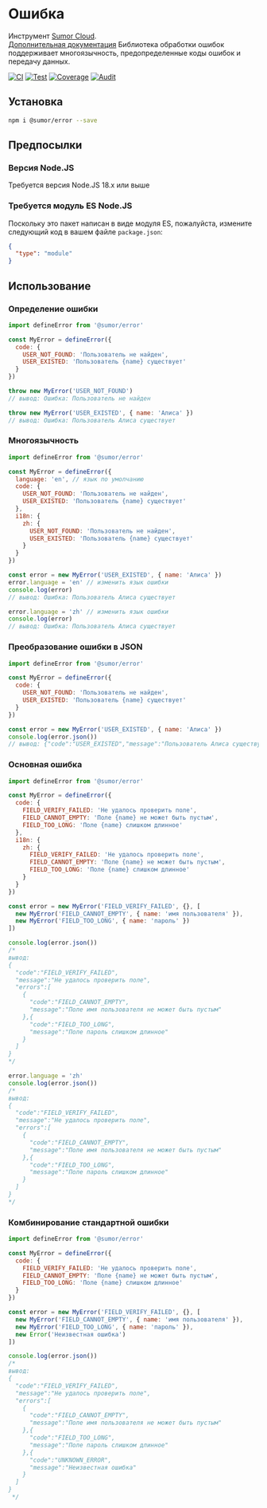 # Ошибка

Инструмент [Sumor Cloud](https://sumor.cloud).  
[Дополнительная документация](https://sumor.cloud/error)
Библиотека обработки ошибок поддерживает многоязычность, предопределенные коды ошибок и передачу данных.

[![CI](https://github.com/sumor-cloud/error/actions/workflows/ci.yml/badge.svg)](https://github.com/sumor-cloud/error/actions/workflows/ci.yml)
[![Test](https://github.com/sumor-cloud/error/actions/workflows/ut.yml/badge.svg)](https://github.com/sumor-cloud/error/actions/workflows/ut.yml)
[![Coverage](https://github.com/sumor-cloud/error/actions/workflows/coverage.yml/badge.svg)](https://github.com/sumor-cloud/error/actions/workflows/coverage.yml)
[![Audit](https://github.com/sumor-cloud/error/actions/workflows/audit.yml/badge.svg)](https://github.com/sumor-cloud/error/actions/workflows/audit.yml)

## Установка

```bash
npm i @sumor/error --save
```

## Предпосылки

### Версия Node.JS

Требуется версия Node.JS 18.x или выше

### Требуется модуль ES Node.JS

Поскольку это пакет написан в виде модуля ES, пожалуйста, измените следующий код в вашем файле `package.json`:

```json
{
  "type": "module"
}
```

## Использование

### Определение ошибки

```js
import defineError from '@sumor/error'

const MyError = defineError({
  code: {
    USER_NOT_FOUND: 'Пользователь не найден',
    USER_EXISTED: 'Пользователь {name} существует'
  }
})

throw new MyError('USER_NOT_FOUND')
// вывод: Ошибка: Пользователь не найден

throw new MyError('USER_EXISTED', { name: 'Алиса' })
// вывод: Ошибка: Пользователь Алиса существует
```

### Многоязычность

```js
import defineError from '@sumor/error'

const MyError = defineError({
  language: 'en', // язык по умолчанию
  code: {
    USER_NOT_FOUND: 'Пользователь не найден',
    USER_EXISTED: 'Пользователь {name} существует'
  },
  i18n: {
    zh: {
      USER_NOT_FOUND: 'Пользователь не найден',
      USER_EXISTED: 'Пользователь {name} существует'
    }
  }
})

const error = new MyError('USER_EXISTED', { name: 'Алиса' })
error.language = 'en' // изменить язык ошибки
console.log(error)
// вывод: Ошибка: Пользователь Алиса существует

error.language = 'zh' // изменить язык ошибки
console.log(error)
// вывод: Ошибка: Пользователь Алиса существует
```

### Преобразование ошибки в JSON

```js
import defineError from '@sumor/error'

const MyError = defineError({
  code: {
    USER_NOT_FOUND: 'Пользователь не найден',
    USER_EXISTED: 'Пользователь {name} существует'
  }
})

const error = new MyError('USER_EXISTED', { name: 'Алиса' })
console.log(error.json())
// вывод: {"code":"USER_EXISTED","message":"Пользователь Алиса существует"}
```

### Основная ошибка

```js
import defineError from '@sumor/error'

const MyError = defineError({
  code: {
    FIELD_VERIFY_FAILED: 'Не удалось проверить поле',
    FIELD_CANNOT_EMPTY: 'Поле {name} не может быть пустым',
    FIELD_TOO_LONG: 'Поле {name} слишком длинное'
  },
  i18n: {
    zh: {
      FIELD_VERIFY_FAILED: 'Не удалось проверить поле',
      FIELD_CANNOT_EMPTY: 'Поле {name} не может быть пустым',
      FIELD_TOO_LONG: 'Поле {name} слишком длинное'
    }
  }
})

const error = new MyError('FIELD_VERIFY_FAILED', {}, [
  new MyError('FIELD_CANNOT_EMPTY', { name: 'имя пользователя' }),
  new MyError('FIELD_TOO_LONG', { name: 'пароль' })
])

console.log(error.json())
/* 
вывод: 
{
  "code":"FIELD_VERIFY_FAILED",
  "message":"Не удалось проверить поле",
  "errors":[
    {
      "code":"FIELD_CANNOT_EMPTY",
      "message":"Поле имя пользователя не может быть пустым"
    },{
      "code":"FIELD_TOO_LONG",
      "message":"Поле пароль слишком длинное"
    }
  ]
}
*/

error.language = 'zh'
console.log(error.json())
/*
вывод:
{
  "code":"FIELD_VERIFY_FAILED",
  "message":"Не удалось проверить поле",
  "errors":[
    {
      "code":"FIELD_CANNOT_EMPTY",
      "message":"Поле имя пользователя не может быть пустым"
    },{
      "code":"FIELD_TOO_LONG",
      "message":"Поле пароль слишком длинное"
    }
  ]
}
*/
```

### Комбинирование стандартной ошибки

```js
import defineError from '@sumor/error'

const MyError = defineError({
  code: {
    FIELD_VERIFY_FAILED: 'Не удалось проверить поле',
    FIELD_CANNOT_EMPTY: 'Поле {name} не может быть пустым',
    FIELD_TOO_LONG: 'Поле {name} слишком длинное'
  }
})

const error = new MyError('FIELD_VERIFY_FAILED', {}, [
  new MyError('FIELD_CANNOT_EMPTY', { name: 'имя пользователя' }),
  new MyError('FIELD_TOO_LONG', { name: 'пароль' }),
  new Error('Неизвестная ошибка')
])

console.log(error.json())
/*
вывод:
{
  "code":"FIELD_VERIFY_FAILED",
  "message":"Не удалось проверить поле",
  "errors":[
    {
      "code":"FIELD_CANNOT_EMPTY",
      "message":"Поле имя пользователя не может быть пустым"
    },{
      "code":"FIELD_TOO_LONG",
      "message":"Поле пароль слишком длинное"
    },{
      "code":"UNKNOWN_ERROR",
      "message":"Неизвестная ошибка"
    }
  ]
}
 */
```
